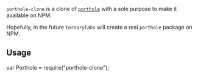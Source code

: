 `porthole-clone` is a clone of [`porthole`](https://github.com/ternarylabs/porthole) with a sole purpose to make it available on NPM.

Hopefully, in the future `ternarylabs` will create a real `porthole` package on NPM.

## Usage

var Porthole = require("porthole-clone");